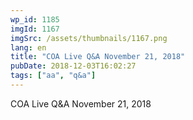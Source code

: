 ```yaml
---
wp_id: 1185
imgId: 1167
imgSrc: /assets/thumbnails/1167.png
lang: en
title: "COA Live Q&A November 21, 2018"
pubDate: 2018-12-03T16:02:27
tags: ["aa", "q&a"]
---
```


<!-- page: 6 -->

<p>COA Live Q&amp;A November 21, 2018</p>
